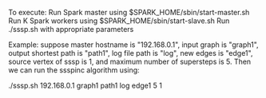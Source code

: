 To execute:
  Run Spark master using $SPARK_HOME/sbin/start-master.sh 
  Run K Spark workers using $SPARK_HOME/sbin/start-slave.sh 
  Run ./sssp.sh with appropriate parameters
  
Example: 
  suppose master hostname is "192.168.0.1",
  input graph is "graph1",
  output shortest path is "path1",
  log file path is "log",
  new edges is "edge1",
  source vertex of sssp is 1, and
  maximum number of supersteps is 5. Then we can run the ssspinc algorithm using:
  
  
  ./sssp.sh 192.168.0.1 graph1 path1 log edge1 5 1  


  
